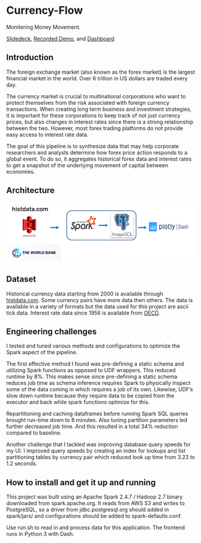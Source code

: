 # Currency-Flow

Monitering Money Movement.

[Slidedeck](https://docs.google.com/presentation/d/1CGO0-aTaNrPxvtQt1upfs92xHOfhBJdkzWmq1ynoBG4/edit?usp=sharing), 
[Recorded Demo](https://youtu.be/21LVI_MPG7M), and [Dashboard](https://currencyflow.datatesting.me/)

## Introduction
The foreign exchange market (also known as the forex market) is the largest financial market in the world. Over 6 trillion in US dollars are traded every day. 

The currency market is crucial to multinational corporations who want to protect themselves from the risk associated with foreign currency transactions. When creating long term business and investment strategies, it is important for these corporations to keep track of not just currency prices, but also changes in interest rates since there is a strong relationship between the two. However, most forex trading platforms do not provide easy access to interest rate data. 

The goal of this pipeline is to synthesize data that may help corporate researchers and analysts determine how forex price action responds to a global event. To do so, it aggregates historical forex data and interest rates to get a snapshot of the underlying movement of capital between economies.

## Architecture
![Test Image 8](https://raw.githubusercontent.com/ariannagolf/Forex-Flow/master/architecture.png)

## Dataset
Historical currency data starting from 2000 is available through [histdata.com](https://www.histdata.com/download-free-forex-historical-data/?/ascii/tick-data-quotes/). Some currency pairs have more data then others. The data is available in a variety of formats but the data used for this project are ascii tick data. Interest rate data since 1956 is available from [OECD](https://data.oecd.org/interest/short-term-interest-rates.htm).

## Engineering challenges
I tested and tuned various methods and configurations to optimize the Spark aspect of the pipeline. 

The first effective method I found was pre-defining a static schema and utilizing Spark functions as opposed to UDF wrappers. This reduced runtime by 8%. This makes sense since pre-defining a static schema reduces job time as schema inference requires Spark to physically inspect some of the data coming in which requires a job of its own. Likewise, UDF’s slow down runtime because they require data to be copied from the executor and back while spark functions optimize for this. 

Repartitioning and caching dataframes before running Spark SQL queries brought run-time down to 8 minutes. Also tuning partition parameters led further decreased job time. And this resulted in a total 34% reduction compared to baseline. 

Another challenge that I tackled was improving database query speeds for my UI. I improved query speeds by creating an index for lookups and list partitioning tables by currency pair which reduced look up time from 3.23 to 1.2 seconds.

## How to install and get it up and running
This project was built using an Apache Spark 2.4.7 / Hadoop 2.7 binary downloaded from spark.apache.org. It reads from AWS S3 and writes to PostgreSQL, so a driver from jdbc.postgresql.org should added in spark/jars/ and configurations should be added to spark-defaults.conf.

Use run.sh to read in and process data for this application. The frontend runs in Python 3 with Dash.
